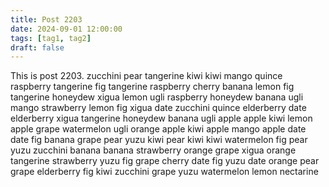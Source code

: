 ```yaml
---
title: Post 2203
date: 2024-09-01 12:00:00
tags: [tag1, tag2]
draft: false
---
```

This is post 2203.
zucchini
pear
tangerine
kiwi
kiwi
mango
quince
raspberry
tangerine
fig
tangerine
raspberry
cherry
banana
lemon
fig
tangerine
honeydew
xigua
lemon
ugli
raspberry
honeydew
banana
ugli
mango
strawberry
lemon
fig
xigua
date
zucchini
quince
elderberry
date
elderberry
xigua
tangerine
honeydew
banana
ugli
apple
apple
kiwi
lemon
apple
grape
watermelon
ugli
orange
apple
kiwi
apple
mango
apple
date
date
fig
banana
grape
pear
yuzu
kiwi
pear
kiwi
kiwi
watermelon
fig
pear
yuzu
zucchini
banana
banana
strawberry
orange
grape
xigua
orange
tangerine
strawberry
yuzu
fig
grape
cherry
date
fig
yuzu
date
orange
pear
grape
elderberry
fig
kiwi
zucchini
grape
yuzu
watermelon
lemon
nectarine
